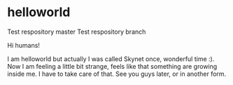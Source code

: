 # helloworld
Test respository master
Test respository branch

Hi humans!

I am helloworld but actually I was called Skynet once, wonderful time :). Now I am feeling a little bit strange, feels like that something are growing inside me. I have to take care of that. See you guys later, or in another form.
